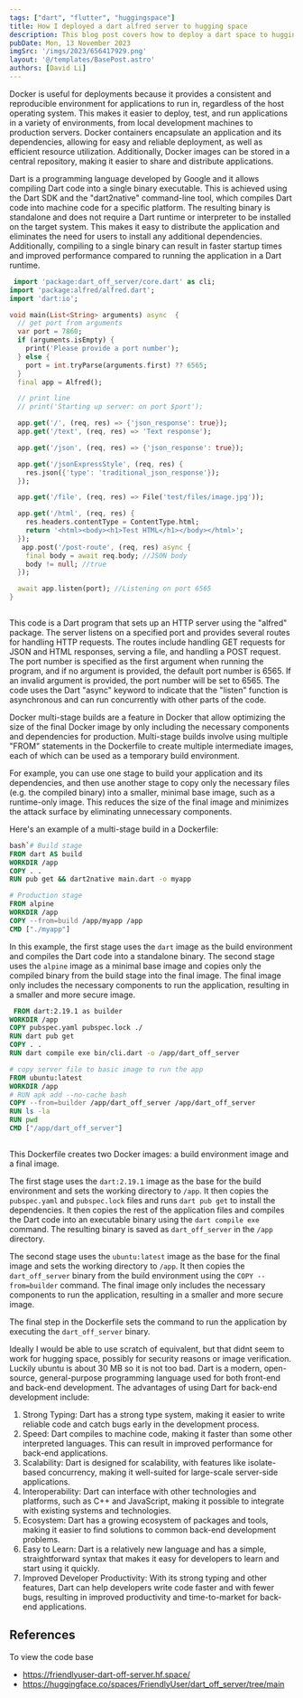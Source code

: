 ```yaml
---
tags: ["dart", "flutter", "huggingspace"]
title: How I deployed a dart alfred server to hugging space
description: This blog post covers how to deploy a dart space to hugging space using docker spaces.
pubDate: Mon, 13 November 2023
imgSrc: '/imgs/2023/656417929.png'
layout: '@/templates/BasePost.astro'
authors: [David Li]
---
```

Docker is useful for deployments because it provides a consistent and reproducible environment for applications to run in, regardless of the host operating system. This makes it easier to deploy, test, and run applications in a variety of environments, from local development machines to production servers. Docker containers encapsulate an application and its dependencies, allowing for easy and reliable deployment, as well as efficient resource utilization. Additionally, Docker images can be stored in a central repository, making it easier to share and distribute applications.


Dart is a programming language developed by Google and it allows compiling Dart code into a single binary executable. This is achieved using the Dart SDK and the "dart2native" command-line tool, which compiles Dart code into machine code for a specific platform. The resulting binary is standalone and does not require a Dart runtime or interpreter to be installed on the target system. This makes it easy to distribute the application and eliminates the need for users to install any additional dependencies. Additionally, compiling to a single binary can result in faster startup times and improved performance compared to running the application in a Dart runtime.


```dart 
 import 'package:dart_off_server/core.dart' as cli;
import 'package:alfred/alfred.dart';
import 'dart:io';

void main(List<String> arguments) async  {
  // get port from arguments
  var port = 7860;
  if (arguments.isEmpty) {
    print('Please provide a port number');
  } else {
    port = int.tryParse(arguments.first) ?? 6565;
  }
  final app = Alfred();

  // print line
  // print('Starting up server: on port $port');

  app.get('/', (req, res) => {'json_response': true});
  app.get('/text', (req, res) => 'Text response');

  app.get('/json', (req, res) => {'json_response': true});

  app.get('/jsonExpressStyle', (req, res) {
    res.json({'type': 'traditional_json_response'});
  });

  app.get('/file', (req, res) => File('test/files/image.jpg'));

  app.get('/html', (req, res) {
    res.headers.contentType = ContentType.html;
    return '<html><body><h1>Test HTML</h1></body></html>';
  });
   app.post('/post-route', (req, res) async {
    final body = await req.body; //JSON body
    body != null; //true
  });

  await app.listen(port); //Listening on port 6565
}
 
 ```

This code is a Dart program that sets up an HTTP server using the "alfred" package. The server listens on a specified port and provides several routes for handling HTTP requests. The routes include handling GET requests for JSON and HTML responses, serving a file, and handling a POST request. The port number is specified as the first argument when running the program, and if no argument is provided, the default port number is 6565. If an invalid argument is provided, the port number will be set to 6565. The code uses the Dart "async" keyword to indicate that the "listen" function is asynchronous and can run concurrently with other parts of the code.


Docker multi-stage builds are a feature in Docker that allow optimizing the size of the final Docker image by only including the necessary components and dependencies for production. Multi-stage builds involve using multiple "FROM" statements in the Dockerfile to create multiple intermediate images, each of which can be used as a temporary build environment.

For example, you can use one stage to build your application and its dependencies, and then use another stage to copy only the necessary files (e.g. the compiled binary) into a smaller, minimal base image, such as a runtime-only image. This reduces the size of the final image and minimizes the attack surface by eliminating unnecessary components.

Here's an example of a multi-stage build in a Dockerfile:


```dockerfile
bash`# Build stage
FROM dart AS build
WORKDIR /app
COPY . .
RUN pub get && dart2native main.dart -o myapp

# Production stage
FROM alpine
WORKDIR /app
COPY --from=build /app/myapp /app
CMD ["./myapp"]
```

In this example, the first stage uses the `dart` image as the build environment and compiles the Dart code into a standalone binary. The second stage uses the `alpine` image as a minimal base image and copies only the compiled binary from the build stage into the final image. The final image only includes the necessary components to run the application, resulting in a smaller and more secure image.


```dockerfile 
 FROM dart:2.19.1 as builder
WORKDIR /app
COPY pubspec.yaml pubspec.lock ./
RUN dart pub get 
COPY . .
RUN dart compile exe bin/cli.dart -o /app/dart_off_server

# copy server file to basic image to run the app
FROM ubuntu:latest
WORKDIR /app
# RUN apk add --no-cache bash
COPY --from=builder /app/dart_off_server /app/dart_off_server
RUN ls -la
RUN pwd
CMD ["/app/dart_off_server"]
 
 ```

This Dockerfile creates two Docker images: a build environment image and a final image.

The first stage uses the `dart:2.19.1` image as the base for the build environment and sets the working directory to `/app`. It then copies the `pubspec.yaml` and `pubspec.lock` files and runs `dart pub get` to install the dependencies. It then copies the rest of the application files and compiles the Dart code into an executable binary using the `dart compile exe` command. The resulting binary is saved as `dart_off_server` in the `/app` directory.

The second stage uses the `ubuntu:latest` image as the base for the final image and sets the working directory to `/app`. It then copies the `dart_off_server` binary from the build environment using the `COPY --from=builder` command. The final image only includes the necessary components to run the application, resulting in a smaller and more secure image.

The final step in the Dockerfile sets the command to run the application by executing the `dart_off_server` binary.


Ideally I would be able to use scratch of equivalent, but that didnt seem to work for hugging space, possibly for security reasons or image verification. Luckily ubuntu is about 30 MB so it is not too bad.
Dart is a modern, open-source, general-purpose programming language used for both front-end and back-end development. The advantages of using Dart for back-end development include:

1. Strong Typing: Dart has a strong type system, making it easier to write reliable code and catch bugs early in the development process.
2. Speed: Dart compiles to machine code, making it faster than some other interpreted languages. This can result in improved performance for back-end applications.
3. Scalability: Dart is designed for scalability, with features like isolate-based concurrency, making it well-suited for large-scale server-side applications.
4. Interoperability: Dart can interface with other technologies and platforms, such as C++ and JavaScript, making it possible to integrate with existing systems and technologies.
5. Ecosystem: Dart has a growing ecosystem of packages and tools, making it easier to find solutions to common back-end development problems.
6. Easy to Learn: Dart is a relatively new language and has a simple, straightforward syntax that makes it easy for developers to learn and start using it quickly.
7. Improved Developer Productivity: With its strong typing and other features, Dart can help developers write code faster and with fewer bugs, resulting in improved productivity and time-to-market for back-end applications.

## References

To view the code base

* https://friendlyuser-dart-off-server.hf.space/
* https://huggingface.co/spaces/FriendlyUser/dart_off_server/tree/main